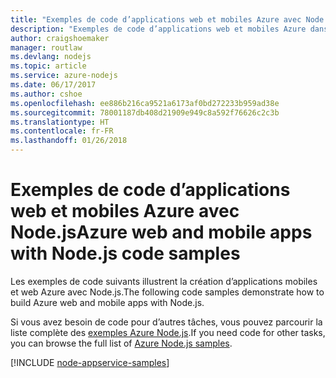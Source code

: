```yaml
---
title: "Exemples de code d’applications web et mobiles Azure avec Node.js"
description: "Exemples de code d’applications web et mobiles Azure dans Node.js"
author: craigshoemaker
manager: routlaw
ms.devlang: nodejs
ms.topic: article
ms.service: azure-nodejs
ms.date: 06/17/2017
ms.author: cshoe
ms.openlocfilehash: ee886b216ca9521a6173af0bd272233b959ad38e
ms.sourcegitcommit: 78001187db408d21909e949c8a592f76626c2c3b
ms.translationtype: HT
ms.contentlocale: fr-FR
ms.lasthandoff: 01/26/2018
---
```

# <a name="azure-web-and-mobile-apps-with-nodejs-code-samples"></a><span data-ttu-id="02f60-103">Exemples de code d’applications web et mobiles Azure avec Node.js</span><span class="sxs-lookup"><span data-stu-id="02f60-103">Azure web and mobile apps with Node.js code samples</span></span>

<span data-ttu-id="02f60-104">Les exemples de code suivants illustrent la création d’applications mobiles et web Azure avec Node.js.</span><span class="sxs-lookup"><span data-stu-id="02f60-104">The following code samples demonstrate how to build Azure web and mobile apps with Node.js.</span></span>

<span data-ttu-id="02f60-105">Si vous avez besoin de code pour d’autres tâches, vous pouvez parcourir la liste complète des [exemples Azure Node.js](https://azure.microsoft.com/resources/samples/?term=nodejs).</span><span class="sxs-lookup"><span data-stu-id="02f60-105">If you need code for other tasks, you can browse the full list of [Azure Node.js samples](https://azure.microsoft.com/resources/samples/?term=nodejs).</span></span>

[!INCLUDE [node-appservice-samples](../docs-ref-conceptual/includes/appservice-samples.md)]